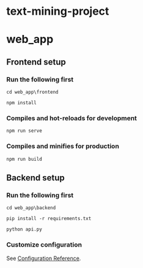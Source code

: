 # text-mining-project
# web_app

## Frontend setup 
### Run the following first
```
cd web_app\frontend
```
```
npm install
```
### Compiles and hot-reloads for development
```
npm run serve
```
### Compiles and minifies for production
```
npm run build
```

## Backend setup 
### Run the following first
```
cd web_app\backend
```

```
pip install -r requirements.txt
```
```
python api.py
```

### Customize configuration
See [Configuration Reference](https://cli.vuejs.org/config/).
